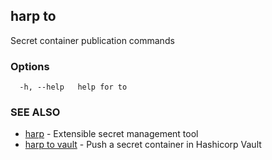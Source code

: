 ## harp to

Secret container publication commands

### Options

```
  -h, --help   help for to
```

### SEE ALSO

* [harp](harp.md)	 - Extensible secret management tool
* [harp to vault](harp_to_vault.md)	 - Push a secret container in Hashicorp Vault

